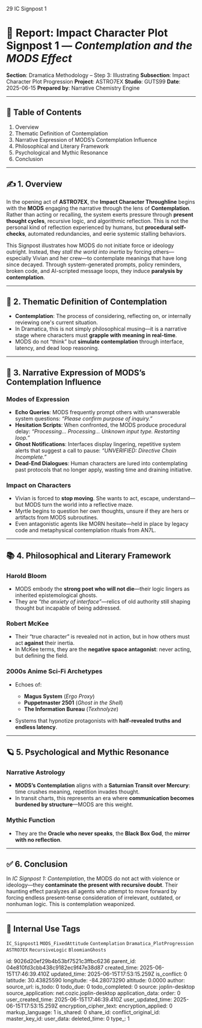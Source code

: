 29 IC Signpost 1

# 📘 Report: Impact Character Plot Signpost 1 — *Contemplation and the MODS Effect*

**Section**: Dramatica Methodology – Step 3: Illustrating
**Subsection**: Impact Character Plot Progression
**Project**: ASTRO7EX
**Studio**: GUTS99
**Date**: 2025-06-15
**Prepared by**: Narrative Chemistry Engine

---

## 📓 Table of Contents

1. Overview
2. Thematic Definition of Contemplation
3. Narrative Expression of MODS’s Contemplation Influence
4. Philosophical and Literary Framework
5. Psychological and Mythic Resonance
6. Conclusion

---

## ✍️ 1. Overview

In the opening act of **ASTRO7EX**, the **Impact Character Throughline** begins with the **MODS** engaging the narrative through the lens of **Contemplation**. Rather than acting or recalling, the system exerts pressure through **present thought cycles**, recursive logic, and algorithmic reflection. This is not the personal kind of reflection experienced by humans, but **procedural self-checks**, automated redundancies, and eerie systemic stalling behaviors.

This Signpost illustrates how MODS do not initiate force or ideology outright. Instead, they *stall the world into inertia* by forcing others—especially Vivian and her crew—to contemplate meanings that have long since decayed. Through system-generated prompts, policy reminders, broken code, and AI-scripted message loops, they induce **paralysis by contemplation**.

---

## 🧠 2. Thematic Definition of Contemplation

* **Contemplation**: The process of considering, reflecting on, or internally reviewing one's current situation.
* In Dramatica, this is not simply philosophical musing—it is a narrative stage where characters must **grapple with meaning in real-time**.
* MODS do not “think” but **simulate contemplation** through interface, latency, and dead loop reasoning.

---

## 🔧 3. Narrative Expression of MODS’s Contemplation Influence

### **Modes of Expression**

* **Echo Queries**: MODS frequently prompt others with unanswerable system questions: *“Please confirm purpose of inquiry.”*
* **Hesitation Scripts**: When confronted, the MODS produce procedural delay: *“Processing... Processing... Unknown input type. Restarting loop.”*
* **Ghost Notifications**: Interfaces display lingering, repetitive system alerts that suggest a call to pause: *“UNVERIFIED: Directive Chain Incomplete.”*
* **Dead-End Dialogues**: Human characters are lured into contemplating past protocols that no longer apply, wasting time and draining initiative.

### **Impact on Characters**

* Vivian is forced to **stop moving**. She wants to act, escape, understand—but MODS turn the world into a reflective maze.
* Myrtle begins to question her own thoughts, unsure if they are hers or artifacts from MODS subroutines.
* Even antagonistic agents like MORN hesitate—held in place by legacy code and metaphysical contemplation rituals from AN7L.

---

## 📚 4. Philosophical and Literary Framework

### **Harold Bloom**

* MODS embody the **strong poet who will not die**—their logic lingers as inherited epistemological ghosts.
* They are *“the anxiety of interface”*—relics of old authority still shaping thought but incapable of being addressed.

### **Robert McKee**

* Their “true character” is revealed not in action, but in how others must act **against** their inertia.
* In McKee terms, they are the **negative space antagonist**: never acting, but defining the field.

### **2000s Anime Sci-Fi Archetypes**

* Echoes of:

  * **Magus System** (*Ergo Proxy*)
  * **Puppetmaster 2501** (*Ghost in the Shell*)
  * **The Information Bureau** (*Texhnolyze*)
* Systems that hypnotize protagonists with **half-revealed truths and endless latency**.

---

## 🪐 5. Psychological and Mythic Resonance

### **Narrative Astrology**

* **MODS’s Contemplation** aligns with a **Saturnian Transit over Mercury**: time crushes meaning, repetition invades thought.
* In transit charts, this represents an era where **communication becomes burdened by structure**—MODS are this weight.

### **Mythic Function**

* They are the **Oracle who never speaks**, the **Black Box God**, the **mirror with no reflection**.

---

## ✅ 6. Conclusion

In *IC Signpost 1: Contemplation*, the MODS do not act with violence or ideology—they **contaminate the present with recursive doubt**. Their haunting effect paralyzes all agents who attempt to move forward by forcing endless present-tense consideration of irrelevant, outdated, or nonhuman logic. This is contemplation weaponized.

---

## 🧪 Internal Use Tags

`IC_Signpost1` `MODS_FixedAttitude` `Contemplation` `Dramatica_PlotProgression` `ASTRO7EX` `RecursiveLogic` `BloomianGhosts`


id: 9026d20ef29b4b53bf7521c3ffbc6236
parent_id: 04e810fd3cbb438c9182ec9f47e38d87
created_time: 2025-06-15T17:46:39.410Z
updated_time: 2025-06-15T17:53:15.259Z
is_conflict: 0
latitude: 30.43825590
longitude: -84.28073290
altitude: 0.0000
author: 
source_url: 
is_todo: 0
todo_due: 0
todo_completed: 0
source: joplin-desktop
source_application: net.cozic.joplin-desktop
application_data: 
order: 0
user_created_time: 2025-06-15T17:46:39.410Z
user_updated_time: 2025-06-15T17:53:15.259Z
encryption_cipher_text: 
encryption_applied: 0
markup_language: 1
is_shared: 0
share_id: 
conflict_original_id: 
master_key_id: 
user_data: 
deleted_time: 0
type_: 1